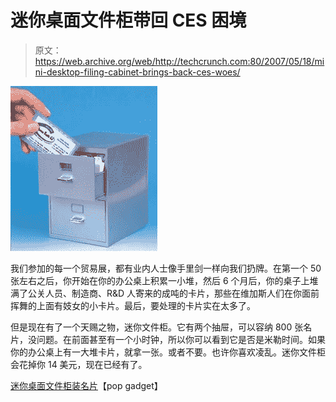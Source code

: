 # 迷你桌面文件柜带回 CES 困境

> 原文：<https://web.archive.org/web/http://techcrunch.com:80/2007/05/18/mini-desktop-filing-cabinet-brings-back-ces-woes/>

![](img/33497674f8e7996de30205d3feadfd46.png)

我们参加的每一个贸易展，都有业内人士像手里剑一样向我们扔牌。在第一个 50 张左右之后，你开始在你的办公桌上积累一小堆，然后 6 个月后，你的桌子上堆满了公关人员、制造商、R&D 人寄来的成吨的卡片，那些在维加斯人们在你面前挥舞的上面有妓女的小卡片。最后，要处理的卡片实在太多了。

但是现在有了一个天赐之物，迷你文件柜。它有两个抽屉，可以容纳 800 张名片，没问题。在前面甚至有一个小时钟，所以你可以看到它是否是米勒时间。如果你的办公桌上有一大堆卡片，就拿一张。或者不要。也许你喜欢凌乱。迷你文件柜会花掉你 14 美元，现在已经有了。

[迷你桌面文件柜装名片](https://web.archive.org/web/20151215101751/http://www.popgadget.net/2007/05/mini_desktop_fi.php)【pop gadget】